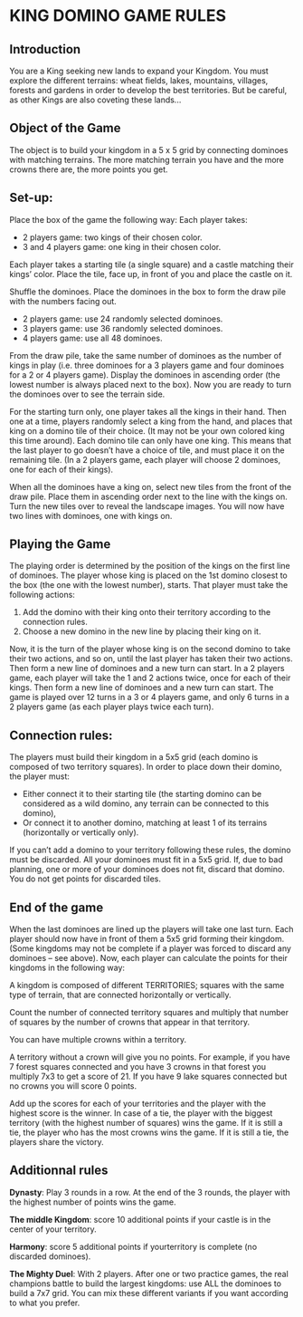 # KING DOMINO GAME RULES

## Introduction
You are a King seeking new lands to expand your Kingdom. You must explore the different terrains: wheat fields, lakes, mountains, villages, forests and gardens in order to develop the best territories. But be careful, as other Kings are also coveting these lands...

## Object of the Game
The object is to build your kingdom in a 5 x 5 grid by connecting dominoes with matching terrains. The more matching terrain you have and the more crowns there are, the more points you get.

## Set-up:
Place the box of the game the following way:
Each player takes:
- 2 players game: two kings of their chosen color.
- 3 and 4 players game: one king in their chosen color.

Each player takes a starting tile (a single square) and a castle matching their kings’ color. Place the tile, face up, in front of you and place the castle on it.

Shuffle the dominoes. Place the dominoes in the box to form the draw pile with the numbers facing out.
- 2 players game: use 24 randomly selected dominoes.
- 3 players game: use 36 randomly selected dominoes.
- 4 players game: use all 48 dominoes.

From the draw pile, take the same number of dominoes as the number of kings in play (i.e. three dominoes for a 3 players game and four dominoes for a 2 or 4 players game). Display the dominoes in ascending order (the lowest number is always placed next to the box). Now you are ready to turn the dominoes over to see the terrain side.

For the starting turn only, one player takes all the kings in their hand. Then one at a time, players randomly select a king from the hand, and places that king on a domino tile of their choice. (It may not be your own colored king this time around).
Each domino tile can only have one king. This means that the last player to go doesn’t have a choice of tile, and must place it on the remaining tile. (In a 2 players game, each player will choose 2 dominoes, one for each of their kings).

When all the dominoes have a king on, select new tiles from the front of the draw pile. Place them in ascending order next to the line with the kings on. Turn the new tiles over to reveal the landscape images. You will now have two lines with dominoes, one with kings on.


## Playing the Game
The playing order is determined by the position of the kings on the first line of dominoes. The player whose king is placed on the 1st domino closest to the box (the one with the lowest number), starts. That player must take the following actions:
1. Add the domino with their king onto their territory according to the connection rules.
2. Choose a new domino in the new line by placing their king on it.

Now, it is the turn of the player whose king is on the second domino to take their two actions, and so on, until the last player has taken their two actions.
Then form a new line of dominoes and a new turn can start.
In a 2 players game, each player will take the 1 and 2 actions twice, once for each of their kings. Then form a new line of dominoes and a new turn can start.
The game is played over 12 turns in a 3 or 4 players game, and only 6 turns in a 2 players game (as each player plays twice each turn).


## Connection rules:
The players must build their kingdom in a 5x5 grid (each domino is composed of two territory squares). 
In order to place down their domino, the player must:
- Either connect it to their starting tile (the starting domino can be considered as a wild domino, any terrain can be connected to this domino),
- Or connect it to another domino, matching at least 1 of its terrains (horizontally or vertically only).

If you can’t add a domino to your territory following these rules, the domino must be discarded. All your dominoes must fit in a 5x5 grid. If, due to bad planning, one or more of your dominoes does not fit, discard that domino. You do not get points for discarded tiles.


## End of the game
When the last dominoes are lined up the players will take one last turn. Each player should now have in front of them a 5x5 grid forming their kingdom. (Some kingdoms may not be complete if a player was forced to discard any dominoes – see above). Now, each player can calculate the points for their kingdoms in the following way:

A kingdom is composed of different TERRITORIES; squares with the same type of terrain, that are connected horizontally or vertically.

Count the number of connected territory squares and multiply that number of squares by the number of crowns that appear in that territory.

You can have multiple crowns within a territory.

A territory without a crown will give you no points.
For example, if you have 7 forest squares connected and you have 3 crowns in that forest you multiply 7x3 to get a score of 21. If you have 9 lake squares connected but no crowns you will score 0 points.

Add up the scores for each of your territories and the player with the highest score is the winner. In case of a tie, the player with the biggest territory (with the highest number of squares) wins the game. If it is still a tie, the player who has the most crowns wins the game. If it is still a tie, the players share the victory. 


## Additionnal rules

**Dynasty**: Play 3 rounds in a row. At the end of the 3 rounds, the player with the highest number of points wins the game.

**The middle Kingdom**: score 10 additional points if your castle is in the center of your territory.

**Harmony**: score 5 additional points if yourterritory is complete (no discarded dominoes).

**The Mighty Duel**: With 2 players. After one or two practice games, the real champions battle to build the largest kingdoms: use ALL the dominoes to build a 7x7 grid. You can mix these different variants if you want according to what you prefer.